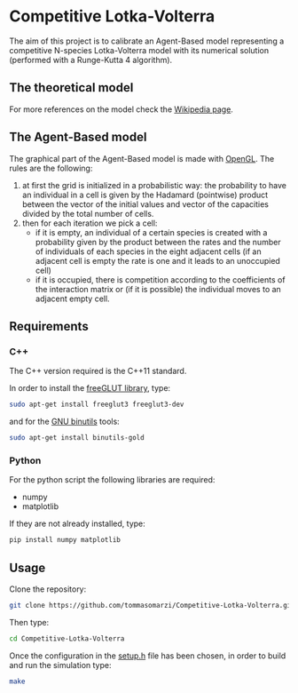 # **Competitive Lotka-Volterra**
The aim of this project is to calibrate an Agent-Based model representing a competitive N-species Lotka-Volterra model with its numerical solution (performed with a Runge-Kutta 4 algorithm).

## The theoretical model
For more references on the model check the [Wikipedia page](https://en.wikipedia.org/wiki/Competitive_Lotka%E2%80%93Volterra_equations#N_species).

## The Agent-Based model
The graphical part of the Agent-Based model is made with [OpenGL](https://www.opengl.org//). The rules are the following:

1. at first the grid is initialized in a probabilistic way: the probability to have an individual in a cell is given by the Hadamard (pointwise) product between the vector of the initial values and vector of the capacities divided by the total number of cells.  
2. then for each iteration we pick a cell:
    - if it is empty, an individual of a certain species is created with a probability given by the product between the rates and the number of individuals of each species in the eight adjacent cells (if an adjacent cell is empty the rate is one and it leads to an unoccupied cell) 
    - if it is occupied, there is competition according to the coefficients of the interaction matrix or (if it is possible) the individual moves to an adjacent empty cell.

## Requirements 
### C++
The C++ version required is the C++11 standard.

In order to install the [freeGLUT library](http://freeglut.sourceforge.net/), type:
```bash
sudo apt-get install freeglut3 freeglut3-dev
```
and for the [GNU binutils](https://www.gnu.org/software/binutils/) tools:
```bash
sudo apt-get install binutils-gold
```

### Python
For the python script the following libraries are required:

- numpy
- matplotlib 

If they are not already installed, type:
```bash
pip install numpy matplotlib
```

## Usage
Clone the repository:
```bash
git clone https://github.com/tommasomarzi/Competitive-Lotka-Volterra.git
```
Then type:
```bash
cd Competitive-Lotka-Volterra 
```
Once the configuration in the [setup.h](https://github.com/tommasomarzi/Competitive-Lotka-Volterra/blob/master/utilities/setup.h) file has been chosen, in order to build and run the simulation type:
```bash
make
```
